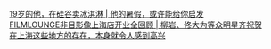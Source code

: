   
[19岁的他，在硅谷卖冰淇淋 | 他的暑假，或许能给你启发](http://www.dianyue.me/archives/452/ftkptzi2prkvgerf/)  
[FILMLOUNGE非目影像上海店开业全回顾 | 柳岩、佟大为等众明星齐祝贺](http://www.dianyue.me/archives/507/ymnaryuzfp35odaa/)  
[在上海这些地方的存在，本身就令人感到高兴](http://www.dianyue.me/archives/371/bt54d8nnhwp87rt4/)